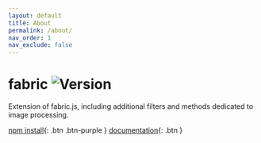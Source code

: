 ```yaml
---
layout: default
title: About
permalink: /about/
nav_order: 1
nav_exclude: false
---
```


# fabric ![Version](https://img.shields.io/github/package-json/version/nicolasmondain/fabric)

<p class="fs-6 fw-300">Extension of fabric.js, including additional filters and methods dedicated to image processing.</p>

[npm install](https://www.npmjs.com/package/@nicolasmondain/fabric){: .btn .btn-purple }
[documentation](/documentation){: .btn }
